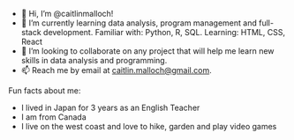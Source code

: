 - 👋 Hi, I’m @caitlinmalloch!
- 🌱 I’m currently learning data analysis, program management and full-stack development. Familiar with: Python, R, SQL. Learning: HTML, CSS, React
- 💞️ I’m looking to collaborate on any project that will help me learn new skills in data analysis and programming. 
- 📫 Reach me by email at caitlin.malloch@gmail.com. 

Fun facts about me:
- I lived in Japan for 3 years as an English Teacher
- I am from Canada
- I live on the west coast and love to hike, garden and play video games
